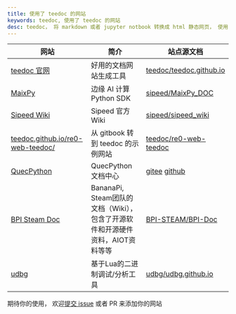 ```yaml
---
title: 使用了 teedoc 的网站
keywords: teedoc, 使用了 teedoc 的网站
desc: teedoc， 将 markdown 或者 jupyter notbook 转换成 html 静态网页， 使用了 teedoc 的网站
---
```


| 网站 | 简介 | 站点源文档 |
| ---- | --- | --- |
|[teedoc 官网](https://teedoc.github.io) | 好用的文档网站生成工具 | [teedoc/teedoc.github.io](https://github.com/teedoc/teedoc.github.io) |
|[MaixPy](https://wiki.sipeed.com/maixpy/)     |  边缘 AI 计算 Python SDK | [sipeed/MaixPy_DOC](https://github.com/sipeed/MaixPy/tree/main/docs) |
|[Sipeed Wiki](https://wiki.sipeed.com)  | Sipeed 官方Wiki | [sipeed/sipeed_wiki](https://github.com/sipeed/sipeed_wiki) |
|[teedoc.github.io/re0-web-teedoc/](https://teedoc.github.io/re0-web-teedoc/) | 从 gitbook 转到 teedoc 的示例网站 | [teedoc/re0-web-teedoc](https://github.com/teedoc/re0-web-teedoc) |
|[QuecPython](https://python.quectel.com/doc/) | QuecPython 文档中心 | [gitee](https://gitee.com/quecpython/Community-document) [github](https://github.com/quecpython/Community-document)  |
| [BPI Steam Doc](https://bpi-steam.com/)             | BananaPi, Steam团队的文档（Wiki），包含了开源软件和开源硬件资料，AIOT资料等等 | [BPI-STEAM/BPI-Doc](https://github.com/BPI-STEAM/BPI-Doc) |
| [udbg](https://udbg.github.io/) |  基于Lua的二进制调试/分析工具 | [udbg/udbg.github.io](https://github.com/udbg/udbg.github.io) |

期待你的使用， 欢迎[提交 issue](https://github.com/teedoc/teedoc.github.io/issues) 或者 PR 来添加你的网站

